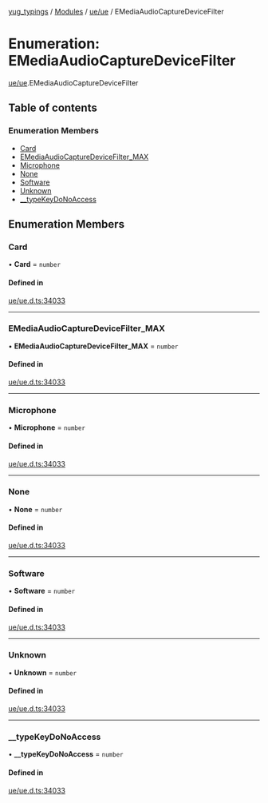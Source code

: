 [yug_typings](../README.md) / [Modules](../modules.md) / [ue/ue](../modules/ue_ue.md) / EMediaAudioCaptureDeviceFilter

# Enumeration: EMediaAudioCaptureDeviceFilter

[ue/ue](../modules/ue_ue.md).EMediaAudioCaptureDeviceFilter

## Table of contents

### Enumeration Members

- [Card](ue_ue.EMediaAudioCaptureDeviceFilter.md#card)
- [EMediaAudioCaptureDeviceFilter\_MAX](ue_ue.EMediaAudioCaptureDeviceFilter.md#emediaaudiocapturedevicefilter_max)
- [Microphone](ue_ue.EMediaAudioCaptureDeviceFilter.md#microphone)
- [None](ue_ue.EMediaAudioCaptureDeviceFilter.md#none)
- [Software](ue_ue.EMediaAudioCaptureDeviceFilter.md#software)
- [Unknown](ue_ue.EMediaAudioCaptureDeviceFilter.md#unknown)
- [\_\_typeKeyDoNoAccess](ue_ue.EMediaAudioCaptureDeviceFilter.md#__typekeydonoaccess)

## Enumeration Members

### Card

• **Card** = `number`

#### Defined in

[ue/ue.d.ts:34033](https://github.com/YugMetaverse/yug_typings/blob/b7d9b19/ue/ue.d.ts#L34033)

___

### EMediaAudioCaptureDeviceFilter\_MAX

• **EMediaAudioCaptureDeviceFilter\_MAX** = `number`

#### Defined in

[ue/ue.d.ts:34033](https://github.com/YugMetaverse/yug_typings/blob/b7d9b19/ue/ue.d.ts#L34033)

___

### Microphone

• **Microphone** = `number`

#### Defined in

[ue/ue.d.ts:34033](https://github.com/YugMetaverse/yug_typings/blob/b7d9b19/ue/ue.d.ts#L34033)

___

### None

• **None** = `number`

#### Defined in

[ue/ue.d.ts:34033](https://github.com/YugMetaverse/yug_typings/blob/b7d9b19/ue/ue.d.ts#L34033)

___

### Software

• **Software** = `number`

#### Defined in

[ue/ue.d.ts:34033](https://github.com/YugMetaverse/yug_typings/blob/b7d9b19/ue/ue.d.ts#L34033)

___

### Unknown

• **Unknown** = `number`

#### Defined in

[ue/ue.d.ts:34033](https://github.com/YugMetaverse/yug_typings/blob/b7d9b19/ue/ue.d.ts#L34033)

___

### \_\_typeKeyDoNoAccess

• **\_\_typeKeyDoNoAccess** = `number`

#### Defined in

[ue/ue.d.ts:34033](https://github.com/YugMetaverse/yug_typings/blob/b7d9b19/ue/ue.d.ts#L34033)
